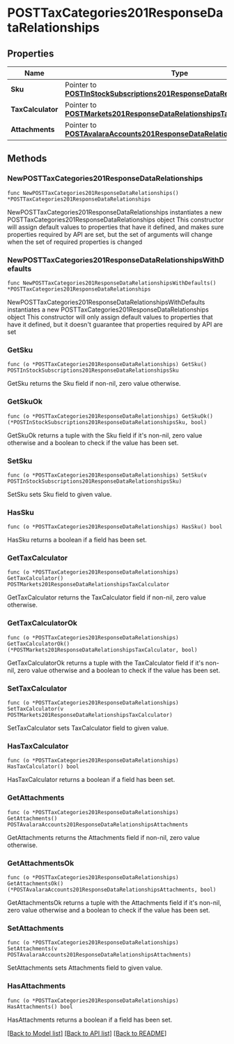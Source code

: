 # POSTTaxCategories201ResponseDataRelationships

## Properties

Name | Type | Description | Notes
------------ | ------------- | ------------- | -------------
**Sku** | Pointer to [**POSTInStockSubscriptions201ResponseDataRelationshipsSku**](POSTInStockSubscriptions201ResponseDataRelationshipsSku.md) |  | [optional] 
**TaxCalculator** | Pointer to [**POSTMarkets201ResponseDataRelationshipsTaxCalculator**](POSTMarkets201ResponseDataRelationshipsTaxCalculator.md) |  | [optional] 
**Attachments** | Pointer to [**POSTAvalaraAccounts201ResponseDataRelationshipsAttachments**](POSTAvalaraAccounts201ResponseDataRelationshipsAttachments.md) |  | [optional] 

## Methods

### NewPOSTTaxCategories201ResponseDataRelationships

`func NewPOSTTaxCategories201ResponseDataRelationships() *POSTTaxCategories201ResponseDataRelationships`

NewPOSTTaxCategories201ResponseDataRelationships instantiates a new POSTTaxCategories201ResponseDataRelationships object
This constructor will assign default values to properties that have it defined,
and makes sure properties required by API are set, but the set of arguments
will change when the set of required properties is changed

### NewPOSTTaxCategories201ResponseDataRelationshipsWithDefaults

`func NewPOSTTaxCategories201ResponseDataRelationshipsWithDefaults() *POSTTaxCategories201ResponseDataRelationships`

NewPOSTTaxCategories201ResponseDataRelationshipsWithDefaults instantiates a new POSTTaxCategories201ResponseDataRelationships object
This constructor will only assign default values to properties that have it defined,
but it doesn't guarantee that properties required by API are set

### GetSku

`func (o *POSTTaxCategories201ResponseDataRelationships) GetSku() POSTInStockSubscriptions201ResponseDataRelationshipsSku`

GetSku returns the Sku field if non-nil, zero value otherwise.

### GetSkuOk

`func (o *POSTTaxCategories201ResponseDataRelationships) GetSkuOk() (*POSTInStockSubscriptions201ResponseDataRelationshipsSku, bool)`

GetSkuOk returns a tuple with the Sku field if it's non-nil, zero value otherwise
and a boolean to check if the value has been set.

### SetSku

`func (o *POSTTaxCategories201ResponseDataRelationships) SetSku(v POSTInStockSubscriptions201ResponseDataRelationshipsSku)`

SetSku sets Sku field to given value.

### HasSku

`func (o *POSTTaxCategories201ResponseDataRelationships) HasSku() bool`

HasSku returns a boolean if a field has been set.

### GetTaxCalculator

`func (o *POSTTaxCategories201ResponseDataRelationships) GetTaxCalculator() POSTMarkets201ResponseDataRelationshipsTaxCalculator`

GetTaxCalculator returns the TaxCalculator field if non-nil, zero value otherwise.

### GetTaxCalculatorOk

`func (o *POSTTaxCategories201ResponseDataRelationships) GetTaxCalculatorOk() (*POSTMarkets201ResponseDataRelationshipsTaxCalculator, bool)`

GetTaxCalculatorOk returns a tuple with the TaxCalculator field if it's non-nil, zero value otherwise
and a boolean to check if the value has been set.

### SetTaxCalculator

`func (o *POSTTaxCategories201ResponseDataRelationships) SetTaxCalculator(v POSTMarkets201ResponseDataRelationshipsTaxCalculator)`

SetTaxCalculator sets TaxCalculator field to given value.

### HasTaxCalculator

`func (o *POSTTaxCategories201ResponseDataRelationships) HasTaxCalculator() bool`

HasTaxCalculator returns a boolean if a field has been set.

### GetAttachments

`func (o *POSTTaxCategories201ResponseDataRelationships) GetAttachments() POSTAvalaraAccounts201ResponseDataRelationshipsAttachments`

GetAttachments returns the Attachments field if non-nil, zero value otherwise.

### GetAttachmentsOk

`func (o *POSTTaxCategories201ResponseDataRelationships) GetAttachmentsOk() (*POSTAvalaraAccounts201ResponseDataRelationshipsAttachments, bool)`

GetAttachmentsOk returns a tuple with the Attachments field if it's non-nil, zero value otherwise
and a boolean to check if the value has been set.

### SetAttachments

`func (o *POSTTaxCategories201ResponseDataRelationships) SetAttachments(v POSTAvalaraAccounts201ResponseDataRelationshipsAttachments)`

SetAttachments sets Attachments field to given value.

### HasAttachments

`func (o *POSTTaxCategories201ResponseDataRelationships) HasAttachments() bool`

HasAttachments returns a boolean if a field has been set.


[[Back to Model list]](../README.md#documentation-for-models) [[Back to API list]](../README.md#documentation-for-api-endpoints) [[Back to README]](../README.md)


